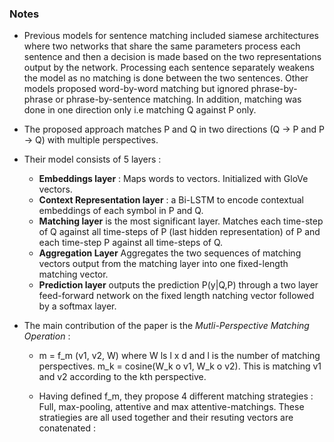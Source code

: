 ### Notes

* Previous models for sentence matching included siamese architectures where two networks that share the same parameters process each sentence and then a decision is made based on the two representations output by the network. Processing each sentence separately weakens the model as no matching is done between the two sentences. Other models proposed word-by-word matching but ignored phrase-by-phrase or phrase-by-sentence matching. In addition, matching was done in one direction only i.e matching Q against P only.
* The proposed approach matches P and Q in two directions (Q -> P and P -> Q) with multiple perspectives.
* Their model consists of 5 layers : 

    * **Embeddings layer** : Maps words to vectors. Initialized with GloVe vectors.
    * **Context Representation layer** : a Bi-LSTM to encode contextual embeddings of each symbol in P and Q.
    * **Matching layer** is the most significant layer. Matches each time-step of Q against all time-steps of P (last hidden         representation) of P and each time-step P against all time-steps of Q.
    * **Aggregation Layer** Aggregates the two sequences of matching vectors output from the matching layer into one fixed-length matching vector.
    * **Prediction layer** outputs the prediction P(y|Q,P) through a two layer feed-forward network on the fixed length natching vector followed by a softmax layer.
   
* The main contribution of the paper is the *Mutli-Perspective Matching Operation* :
    * m = f_m (v1, v2, W) where W ls l x d and l is the number of matching perspectives. m_k = cosine(W_k o v1, W_k o v2). This is matching v1 and v2 according to the kth perspective.
    
   * Having defined  f_m, they propose 4 different matching strategies : Full, max-pooling, attentive and max attentive-matchings. These stratiegies are all used together and their resuting vectors are conatenated :
   
   
 
   
